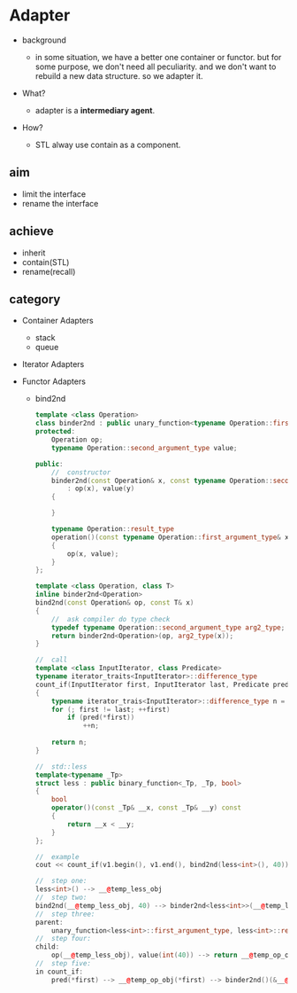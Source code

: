 # Adapter
- background
  - in some situation, we have a better one container or functor. but for some purpose, we don't need all peculiarity. and we don't want to rebuild a new data structure. so we adapter it.

- What?
  - adapter is a **intermediary agent**.

- How?
  - STL alway use contain as a component.

## aim
- limit the interface
- rename the interface

## achieve
- inherit
- contain(STL)
- rename(recall)

## category
- Container Adapters
  - stack
  - queue
  
- Iterator Adapters
- Functor Adapters
  - bind2nd
    ```c++
    template <class Operation>
    class binder2nd : public unary_function<typename Operation::first_argument_type, typename Operation::result_type> {
    protected:
        Operation op;
        typename Operation::second_argument_type value;

    public:
        //  constructor
        binder2nd(const Operation& x, const typename Operation::second_argument_type& y)    //  second argument type limit
            : op(x), value(y)
        {

        }

        typename Operation::result_type 
        operation()(const typename Operation::first_argument_type& x) const                 //  first argument type limit and return value type limit
        {
            op(x, value);
        }
    };

    template <class Operation, class T>
    inline binder2nd<Operation>
    bind2nd(const Operation& op, const T& x)
    {
        //  ask compiler do type check
        typedef typename Operation::second_argument_type arg2_type;     //  asking for the type of operation::second_argument_type
        return binder2nd<Operation>(op, arg2_type(x));                  //  arg2_type() ---> type check(if type not match, compiler will raise ERROR)
    }

    //  call
    template <class InputIterator, class Predicate>
    typename iterator_traits<InputIterator>::difference_type
    count_if(InputIterator first, InputIterator last, Predicate pred)
    {
        typename iterator_trais<InputIterator>::difference_type n = 0;
        for (; first != last; ++first)
            if (pred(*first))
                ++n;
        
        return n;
    }

    //  std::less
    template<typename _Tp>
    struct less : public binary_function<_Tp, _Tp, bool>
    {
        bool
        operator()(const _Tp& __x, const _Tp& __y) const
        {
            return __x < __y;
        }
    };

    //  example
    cout << count_if(v1.begin(), v1.end(), bind2nd(less<int>(), 40));

    //  step one: 
    less<int>() --> __@temp_less_obj
    //  step two:
    bind2nd(__@temp_less_obj, 40) --> binder2nd<less<int>>(__@temp_less_obj, int(40))
    //  step three:
    parent: 
        unary_function<less<int>::first_argument_type, less<int>::result_type>  //  all typedef
    //  step four:
    child: 
        op(__@temp_less_obj), value(int(40)) --> return __@temp_op_obj
    //  step five:
    in count_if:
        pred(*first) --> __@temp_op_obj(*first) --> binder2nd()(&__@temp_op_obj, *first) --> (&__@temp_op_obj)->op(*first) --> (&__@temp_op_obj)->__@temp_less_obj(*first)
    ```